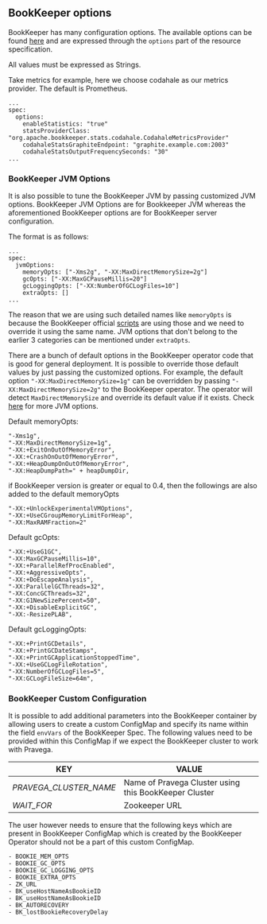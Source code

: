 ## BookKeeper options

BookKeeper has many configuration options. The available options can be found [here](https://bookkeeper.apache.org/docs/4.7.0/reference/config/) and are expressed through the `options` part of the resource specification.

All values must be expressed as Strings.

Take metrics for example, here we choose codahale as our metrics provider. The default is Prometheus.

```
...
spec:
  options:
    enableStatistics: "true"
    statsProviderClass: "org.apache.bookkeeper.stats.codahale.CodahaleMetricsProvider"
    codahaleStatsGraphiteEndpoint: "graphite.example.com:2003"
    codahaleStatsOutputFrequencySeconds: "30"
...
```
### BookKeeper JVM Options

It is also possible to tune the BookKeeper JVM by passing customized JVM options. BookKeeper JVM Options
are for Bookkeeper JVM whereas the aforementioned BookKeeper options are for BookKeeper server configuration.

The format is as follows:
```
...
spec:
  jvmOptions:
    memoryOpts: ["-Xms2g", "-XX:MaxDirectMemorySize=2g"]
    gcOpts: ["-XX:MaxGCPauseMillis=20"]
    gcLoggingOpts: ["-XX:NumberOfGCLogFiles=10"]
    extraOpts: []
...
```
The reason that we are using such detailed names like `memoryOpts` is because the BookKeeper official [scripts](https://github.com/apache/bookkeeper/blob/master/bin/common.sh#L118) are using those and we need to override it using the same name. JVM options that don't belong to the earlier 3 categories can be mentioned under `extraOpts`.

There are a bunch of default options in the BookKeeper operator code that is good for general deployment. It is possible to override those default values by just passing the customized options. For example, the default option `"-XX:MaxDirectMemorySize=1g"` can be overridden by passing `"-XX:MaxDirectMemorySize=2g"` to
the BookKeeper operator. The operator will detect `MaxDirectMemorySize` and override its default value if it exists. Check [here](https://www.oracle.com/technetwork/java/javase/tech/vmoptions-jsp-140102.html) for more JVM options.

Default memoryOpts:
```
"-Xms1g",
"-XX:MaxDirectMemorySize=1g",
"-XX:+ExitOnOutOfMemoryError",
"-XX:+CrashOnOutOfMemoryError",
"-XX:+HeapDumpOnOutOfMemoryError",
"-XX:HeapDumpPath=" + heapDumpDir,
```
if BookKeeper version is greater or equal to 0.4, then the followings are also added to the default memoryOpts
```
"-XX:+UnlockExperimentalVMOptions",
"-XX:+UseCGroupMemoryLimitForHeap",
"-XX:MaxRAMFraction=2"
```

Default gcOpts:
```
"-XX:+UseG1GC",
"-XX:MaxGCPauseMillis=10",
"-XX:+ParallelRefProcEnabled",
"-XX:+AggressiveOpts",
"-XX:+DoEscapeAnalysis",
"-XX:ParallelGCThreads=32",
"-XX:ConcGCThreads=32",
"-XX:G1NewSizePercent=50",
"-XX:+DisableExplicitGC",
"-XX:-ResizePLAB",
```

Default gcLoggingOpts:
```
"-XX:+PrintGCDetails",
"-XX:+PrintGCDateStamps",
"-XX:+PrintGCApplicationStoppedTime",
"-XX:+UseGCLogFileRotation",
"-XX:NumberOfGCLogFiles=5",
"-XX:GCLogFileSize=64m",
```

### BookKeeper Custom Configuration

It is possible to add additional parameters into the BookKeeper container by allowing users to create a custom ConfigMap  and specify its name within the field `envVars` of the BookKeeper Spec. The following values need to be provided within this ConfigMap if we expect the BookKeeper cluster to work with Pravega.

| KEY | VALUE |
|---|---|
| *PRAVEGA_CLUSTER_NAME* | Name of Pravega Cluster using this BookKeeper Cluster |
| *WAIT_FOR* | Zookeeper URL |

The user however needs to ensure that the following keys which are present in BookKeeper ConfigMap which is created by the BookKeeper Operator should not be a part of this custom ConfigMap.

```
- BOOKIE_MEM_OPTS
- BOOKIE_GC_OPTS
- BOOKIE_GC_LOGGING_OPTS
- BOOKIE_EXTRA_OPTS
- ZK_URL
- BK_useHostNameAsBookieID
- BK_useHostNameAsBookieID
- BK_AUTORECOVERY
- BK_lostBookieRecoveryDelay
```
